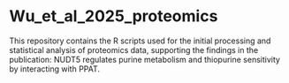 # Wu_et_al_2025_proteomics
This repository contains the R scripts used for the initial processing and statistical analysis of proteomics data, supporting the findings in the publication: NUDT5 regulates purine metabolism and thiopurine sensitivity by interacting with PPAT.
